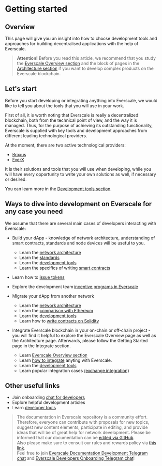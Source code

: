# Getting started

## Overview

This page will give you an insight into how to choose development tools and approaches for building decentralised applications with the help of Everscale.

> **Attention!** Before you read this article, we recommend that you study the [Everscale Overview section](../../learn/everscale-overview/) and the block of pages in the [Architecture section](../../arch/) if you want to develop complex products on the Everscale blockchain.

## Let's start 

Before you start developing or integrating anything into Everscale, we would like to tell you about the tools that you will use in your work.  

First of all, it is worth noting that Everscale is really a decentralized blockchain, both from the technical point of view, and the way it is managed. Thus, for the purpose of achieving its outstanding functionality, Everscale is supplied with key tools and development approaches from different leading technological providers.

At the moment, there are two active technological providers:

- [Broxus](https://broxus.com)
- [EverX](https://everx.dev/)

It is their solutions and tools that you will use when developing, while you will have every opportunity to write your own solutions as well, if necessary or desired.  

You can learn more in the [Development tools section](../tools/overview.md).

## Ways to dive into development on Everscale for any case you need

We assume that there are several main cases of developers interacting with Everscale:

- Build your dApp - knowledge of network architecture, understanding of smart contracts, standards and node devices will be useful to you.  
  - Learn the [network architecture](../../arch/)
  - Learn the [standards](../../standard/)
  - Learn the [development tools](../tools/overview.md)
  - Learn the specifics of writing [smart contracts](../smart-contract/learn/)

- Learn how to [issue tokens](../smart-digital-assets/issue-ft.md)
- Explore the development team [incentive programs in Everscale](../hackathons-grants.md)

- Migrate your dApp from another network
  - Learn the [network architecture](../../arch/)
  - Learn the [comparison with Ethereum](../from-another-platform/comparison-with-ethereum.md)
  - Learn the [development tools](../tools/overview.md)
  - Learn how to [write contracts on Solidity](../smart-contract/solidity-developing/getting-started.md)

- Integrate Everscale blockchain in your on-chain or off-chain project - you will find it helpful to explore the Everscale Overview page as well as the Architecture page. Afterwards, please follow the Getting Started page in the Integrate section.  
  - Learn [Everscale Overview section](../../learn/everscale-overview/)
  - Learn [how to integrate](../integrate/tutorial/getting-started.md) anyting with Everscale.
  - Learn the [development tools](../tools/overview.md)
  - Learn popular integration cases [(exchange integration)](../integrate/tutorial/add-everscale-to-your-exchange.md)

## Other useful links

- Join onboarding [chat for developers](https://t.me/everdev)
- Explore helpful development articles
- Learn [developer tools](../tools/overview.md)

>  The documentation in Everscale repository is a community effort. Therefore, everyone can contribute with proposals for new topics, suggest new content elements, participate in editing, and provide ideas that will be of great help for network development.
Please be informed that our documentation can be [edited via GitHub](https://github.com/everscale-org/docs/issues).  
  Also please make sure to consult our rules and rewards policy via [this link](https://docs.everscale.network/contribute/hot-streams/documentations).  
  Feel free to join [Everscale Documentation Development Telegram chat](https://t.me/+C2IpQXWZtCwxYzEy) and [Everscale Developers Onboarding Telegram chat](https://t.me/+Vca1Gs6uPzIyNWVi)!

